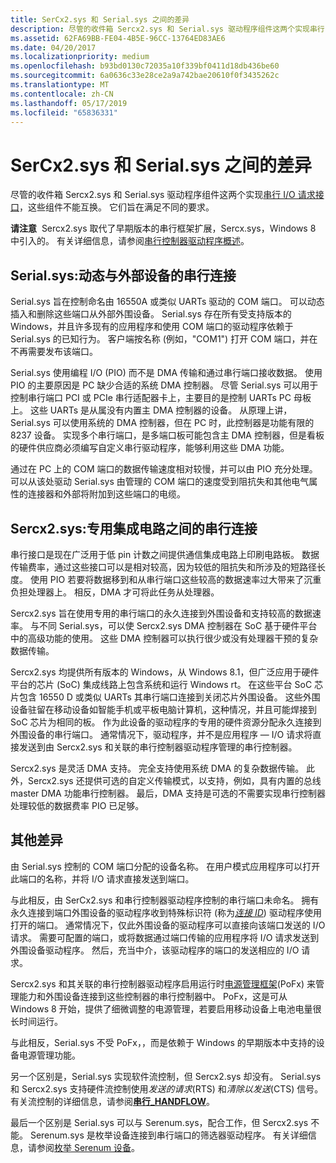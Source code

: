 ```yaml
---
title: SerCx2.sys 和 Serial.sys 之间的差异
description: 尽管的收件箱 Sercx2.sys 和 Serial.sys 驱动程序组件这两个实现串行 I/O 请求接口，这些组件不能互换。 它们旨在满足不同的要求。
ms.assetid: 62FA69BB-FE04-4B5E-96CC-13764ED83AE6
ms.date: 04/20/2017
ms.localizationpriority: medium
ms.openlocfilehash: b93bd0130c72035a10f339bf0411d18db436be60
ms.sourcegitcommit: 6a0636c33e28ce2a9a742bae20610f0f3435262c
ms.translationtype: MT
ms.contentlocale: zh-CN
ms.lasthandoff: 05/17/2019
ms.locfileid: "65836331"
---
```

# <a name="differences-between-sercx2sys-and-serialsys"></a>SerCx2.sys 和 Serial.sys 之间的差异


尽管的收件箱 Sercx2.sys 和 Serial.sys 驱动程序组件这两个实现[串行 I/O 请求接口](serial-i-o-request-interface.md)，这些组件不能互换。 它们旨在满足不同的要求。

**请注意**  Sercx2.sys 取代了早期版本的串行框架扩展，Sercx.sys，Windows 8 中引入的。 有关详细信息，请参阅[串行控制器驱动程序概述](serial-drivers-overview.md)。

 

## <a name="serialsys-dynamic-serial-connections-to-external-devices"></a>Serial.sys:动态与外部设备的串行连接


Serial.sys 旨在控制命名由 16550A 或类似 UARTs 驱动的 COM 端口。 可以动态插入和删除这些端口从外部外围设备。 Serial.sys 存在所有受支持版本的 Windows，并且许多现有的应用程序和使用 COM 端口的驱动程序依赖于 Serial.sys 的已知行为。 客户端按名称 (例如，"COM1") 打开 COM 端口，并在不再需要发布该端口。

Serial.sys 使用编程 I/O (PIO) 而不是 DMA 传输和通过串行端口接收数据。 使用 PIO 的主要原因是 PC 缺少合适的系统 DMA 控制器。 尽管 Serial.sys 可以用于控制串行端口 PCI 或 PCIe 串行适配器卡上，主要目的是控制 UARTs PC 母板上。 这些 UARTs 是从属没有内置主 DMA 控制器的设备。 从原理上讲，Serial.sys 可以使用系统的 DMA 控制器，但在 PC 时，此控制器是功能有限的 8237 设备。 实现多个串行端口，是多端口板可能包含主 DMA 控制器，但是看板的硬件供应商必须编写自定义串行驱动程序，能够利用这些 DMA 功能。

通过在 PC 上的 COM 端口的数据传输速度相对较慢，并可以由 PIO 充分处理。 可以从该处驱动 Serial.sys 由管理的 COM 端口的速度受到阻抗失和其他电气属性的连接器和外部将附加到这些端口的电缆。

## <a name="sercx2sys-dedicated-serial-connections-between-integrated-circuits"></a>Sercx2.sys:专用集成电路之间的串行连接


串行接口是现在广泛用于低 pin 计数之间提供通信集成电路上印刷电路板。 数据传输费率，通过这些接口可以是相对较高，因为较低的阻抗失和所涉及的短路径长度。 使用 PIO 若要将数据移到和从串行端口这些较高的数据速率过大带来了沉重负担处理器上。 相反，DMA 才可将此任务从处理器。

Sercx2.sys 旨在使用专用的串行端口的永久连接到外围设备和支持较高的数据速率。 与不同 Serial.sys，可以使 Sercx2.sys DMA 控制器在 SoC 基于硬件平台中的高级功能的使用。 这些 DMA 控制器可以执行很少或没有处理器干预的复杂数据传输。

Sercx2.sys 均提供所有版本的 Windows，从 Windows 8.1，但广泛应用于硬件平台的芯片 (SoC) 集成线路上包含系统和运行 Windows rt。 在这些平台 SoC 芯片包含 16550 D 或类似 UARTs 其串行端口连接到关闭芯片外围设备。 这些外围设备驻留在移动设备如智能手机或平板电脑计算机，这种情况，并且可能焊接到 SoC 芯片为相同的板。 作为此设备的驱动程序的专用的硬件资源分配永久连接到外围设备的串行端口。 通常情况下，驱动程序，并不是应用程序 — I/O 请求将直接发送到由 Sercx2.sys 和关联的串行控制器驱动程序管理的串行控制器。

Sercx2.sys 是灵活 DMA 支持。 完全支持使用系统 DMA 的复杂数据传输。 此外，Sercx2.sys 还提供可选的自定义传输模式，以支持，例如，具有内置的总线 master DMA 功能串行控制器。 最后，DMA 支持是可选的不需要实现串行控制器处理较低的数据费率 PIO 已足够。

## <a name="other-differences"></a>其他差异

由 Serial.sys 控制的 COM 端口分配的设备名称。 在用户模式应用程序可以打开此端口的名称，并将 I/O 请求直接发送到端口。

与此相反，由 SerCx2.sys 和串行控制器驱动程序控制的串行端口未命名。 拥有永久连接到端口外围设备的驱动程序收到特殊标识符 (称为[*连接 ID*](connection-ids-for-serially-connected-peripheral-devices.md)) 驱动程序使用打开的端口。 通常情况下，仅此外围设备的驱动程序可以直接向该端口发送的 I/O 请求。 需要可配置的端口，或将数据通过端口传输的应用程序将 I/O 请求发送到外围设备驱动程序。 然后，充当中介，该驱动程序的端口的发送相应的 I/O 请求。

Sercx2.sys 和其关联的串行控制器驱动程序启用运行时[电源管理框架](https://msdn.microsoft.com/library/windows/hardware/hh406637)(PoFx) 来管理能力和外围设备连接到这些控制器的串行控制器中。 PoFx，这是可从 Windows 8 开始，提供了细微调整的电源管理，若要启用移动设备上电池电量很长时间运行。

与此相反，Serial.sys 不受 PoFx，，而是依赖于 Windows 的早期版本中支持的设备电源管理功能。

另一个区别是，Serial.sys 实现软件流控制，但 Sercx2.sys 却没有。 Serial.sys 和 Sercx2.sys 支持硬件流控制使用*发送的请求*(RTS) 和*清除以发送*(CTS) 信号。 有关流控制的详细信息，请参阅[**串行\_HANDFLOW**](https://msdn.microsoft.com/library/windows/hardware/jj680685)。

最后一个区别是 Serial.sys 可以与 Serenum.sys，配合工作，但 Sercx2.sys 不能。 Serenum.sys 是枚举设备连接到串行端口的筛选器驱动程序。 有关详细信息，请参阅[枚举 Serenum 设备](enumerating-serenum-devices.md)。
